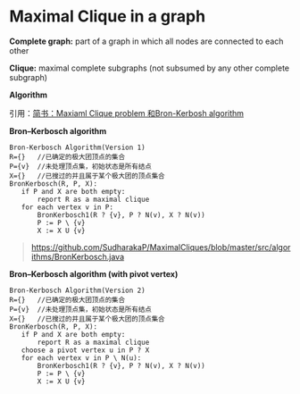# Maximal Clique in a graph

**Complete graph:** part of a graph in which all nodes are connected to each other

**Clique:** maximal complete subgraphs (not subsumed by any other complete subgraph)

**Algorithm**

引用：[简书：Maxiaml Clique problem 和Bron-Kerbosh algorithm](https://www.jianshu.com/p/437bd6936dad)

**Bron–Kerbosch algorithm**

```
Bron-Kerbosch Algorithm(Version 1)
R={}   //已确定的极大团顶点的集合
P={v}  //未处理顶点集，初始状态是所有结点
X={}   //已搜过的并且属于某个极大团的顶点集合
BronKerbosch(R, P, X):
   if P and X are both empty:
       report R as a maximal clique
   for each vertex v in P:
       BronKerbosch1(R ? {v}, P ? N(v), X ? N(v))
       P := P \ {v}
       X := X U {v}
```

>
> https://github.com/SudharakaP/MaximalCliques/blob/master/src/algorithms/BronKerbosch.java
>

**Bron–Kerbosch algorithm (with pivot vertex)**

```
Bron-Kerbosch Algorithm(Version 2)
R={}   //已确定的极大团顶点的集合
P={v}  //未处理顶点集，初始状态是所有结点
X={}   //已搜过的并且属于某个极大团的顶点集合
BronKerbosch(R, P, X):
   if P and X are both empty:
       report R as a maximal clique
   choose a pivot vertex u in P ? X
   for each vertex v in P \ N(u):   
       BronKerbosch1(R ? {v}, P ? N(v), X ? N(v))
       P := P \ {v}
       X := X U {v}
```

